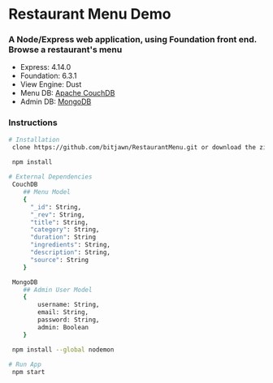 # Restaurant Menu Demo
<h3>A Node/Express web application, using Foundation front end. Browse a restaurant's menu</h3>
<ul>
    <li>Express: 4.14.0</li>
    <li>Foundation: 6.3.1</li>
    <li>View Engine: Dust</li>
    <li>Menu DB: <a href="http://couchdb.apache.org/">Apache CouchDB</a></li>
    <li>Admin DB: <a href="https://www.mongodb.com/download-center?jmp=docs&_ga=1.202993809.1491474904.1492296757#community">MongoDB</a></li>
</ul>
<h3>Instructions</h3>

```bash
# Installation
 clone https://github.com/bitjawn/RestaurantMenu.git or download the zip
 
 npm install

# External Dependencies
 CouchDB
    ## Menu Model
    {
      "_id": String,
      "_rev": String,
      "title": String,
      "category": String,
      "duration": String
      "ingredients": String,
      "description": String,
      "source": String
    }

 MongoDB
    ## Admin User Model
    {
        username: String,
        email: String,
        password: String,
        admin: Boolean
    }

 npm install --global nodemon
 
# Run App
 npm start
```
